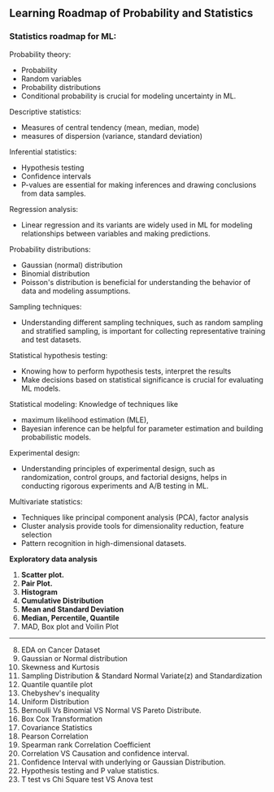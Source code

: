 ## Learning Roadmap of Probability and Statistics

### Statistics roadmap for ML:
Probability theory:
- Probability
- Random variables
- Probability distributions
- Conditional probability is crucial for modeling uncertainty in ML.

Descriptive statistics:
- Measures of central tendency (mean, median, mode)
- measures of dispersion (variance, standard deviation)

Inferential statistics:
- Hypothesis testing
- Confidence intervals
- P-values are essential for making inferences and drawing conclusions from data samples.

Regression analysis:
- Linear regression and its variants are widely used in ML for modeling relationships between variables and making predictions.

Probability distributions:
- Gaussian (normal) distribution
- Binomial distribution
- Poisson's distribution is beneficial for understanding the behavior of data and modeling assumptions.

Sampling techniques:
- Understanding different sampling techniques, such as random sampling and stratified sampling, is important for collecting representative training and test datasets.

Statistical hypothesis testing:
- Knowing how to perform hypothesis tests, interpret the results
- Make decisions based on statistical significance is crucial for evaluating ML models.

Statistical modeling: Knowledge of techniques like
- maximum likelihood estimation (MLE),
- Bayesian inference can be helpful for parameter estimation and building probabilistic models.

Experimental design:
- Understanding principles of experimental design, such as randomization,
  control groups, and factorial designs, helps in conducting rigorous experiments and A/B testing in ML.

Multivariate statistics:
- Techniques like principal component analysis (PCA), factor analysis
- Cluster analysis provide tools for dimensionality reduction, feature selection
- Pattern recognition in high-dimensional datasets.

**Exploratory data analysis**
1. **Scatter plot.**
2. **Pair Plot.**
3. **Histogram**
4. **Cumulative Distribution**
5. **Mean and Standard Deviation**
6. **Median, Percentile, Quantile**
7. MAD, Box plot and Voilin Plot
-------
8. EDA on Cancer Dataset
9. Gaussian or Normal distribution
10. Skewness and Kurtosis
11. Sampling Distribution & Standard Normal Variate(z) and Standardization
12. Quantile quantile plot
13. Chebyshev's inequality
14. Uniform Distribution
15. Bernoulli Vs Binomial VS Normal VS Pareto Distribute.
16. Box Cox Transformation
17. Covariance Statistics
18. Pearson Correlation
19. Spearman rank Correlation Coefficient
20. Correlation VS Causation and confidence interval.
21. Confidence Interval with underlying or Gaussian Distribution.
22. Hypothesis testing and P value statistics.
23. T test vs Chi Square test VS Anova test
